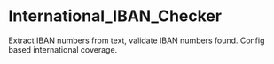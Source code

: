 # International_IBAN_Checker
Extract IBAN numbers from text, validate IBAN numbers found. Config based international coverage.
